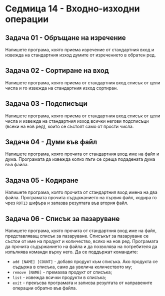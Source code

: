 # Седмица 14 - Входно-изходни операции

## Задача 01 - Обръщане на изречение
Напишете програма, която приема изречение от стандартния вход и извежда на стандартния изход думите от изречението в обратен ред.

## Задача 02 - Сортиране на вход
Напишете програма, която приема от стандартния вход списък от цели числа и го извежда на стандартния изход сортиран. 

## Задача 03 - Подсписъци
Напишете програма, която приема от стандартния вход списък от цели числа и извежда на стандартния изход всички негови подсписъци (всеки на нов ред), които се състоят само от прости числа.

## Задача 04 - Думи във файл
Напишете програма, която прочита от стандартния вход име на файл и дума. Програмата да извежда колко пъти се среща подадената дума във файла.

## Задача 05 - Кодиране
Напишете програма, която прочита от стандартния вход имена на два файла. Програмата прочита съдържанието на първия файл, кодира го чрез `ROT13` шифъра и запазва резултата във втория файл.

## Задача 06 - Списък за пазаруване
Напишете програма, която прочита от стандартния вход име на файл, представляващ списък за пазаруване. Списъкът за пазаруване се състои от име на продукт и количество, всяко на нов ред. Програмата да прочита съдържанието на файла и да позволява на потребителя да изпълнява команди върху него. Да се поддържат командите:
- `add [NAME] [COUNT]` - добавя продукт към списъка. Ако продукта се съдържа в списъка, само да увелича количеството му;
- `remove [NAME]` - премахва продукт от списъка;
- `list` - извежда всички продукти в списъка;
- `exit` - прекъсва програмата и записва резултата от направените операции обратно във файла.